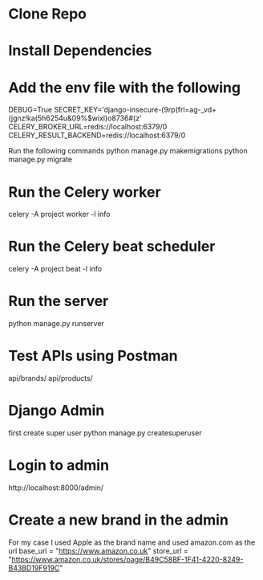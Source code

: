 # Clone Repo
# Install Dependencies

# Add the env file with the following
DEBUG=True
SECRET_KEY='django-insecure-(9rp(frl=ag-_vd+(jgnz!ka(5h6254u&09%$wixl)o8736#(z'
CELERY_BROKER_URL=redis://localhost:6379/0
CELERY_RESULT_BACKEND=redis://localhost:6379/0

Run the following commands
python manage.py makemigrations
python manage.py migrate

# Run the Celery worker
celery -A project worker -l info

# Run the Celery beat scheduler
celery -A project beat -l info

# Run the server
python manage.py runserver

# Test APIs using Postman

api/brands/
api/products/

# Django Admin 
first create super user
python manage.py createsuperuser

# Login to admin
http://localhost:8000/admin/

# Create a new brand in the admin
For my case I used Apple as the brand name
and used amazon.com as the url
base_url = "https://www.amazon.co.uk"
store_url = "https://www.amazon.co.uk/stores/page/B49C58BF-1F41-4220-8249-B43BD19F919C"
